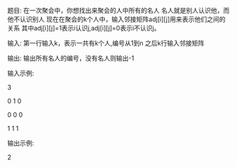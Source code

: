 题目:
在一次聚会中，你想找出来聚会的人中所有的名人
名人就是别人认识他，而他不认识别人
现在在聚会的k个人中，输入邻接矩阵adj[i][j]用来表示他们之间的关系
其中adj[i][j]=1表示i认识j,adj[i][j]=0表示i不认识j。

输入:
第一行输入k，表示一共有k个人,编号从1到n
之后k行输入邻接矩阵

输出:
输出所有名人的编号，没有名人则输出-1



输入示例: 

3

0 1 0

0 0 0

1 1 1

输出示例:

2

